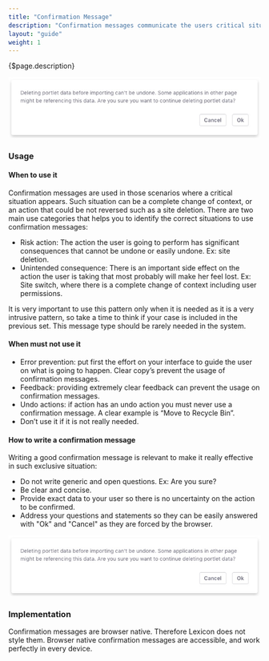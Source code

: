 ```yaml
---
title: "Confirmation Message"
description: "Confirmation messages communicate the users critical situations and irreversible actions."
layout: "guide"
weight: 1
---
```


<div class="page-description">{$page.description}</div>

![confirmation message](../../../images/ConfirmationMessage.jpg)

### Usage

#### When to use it

Confirmation messages are used in those scenarios where a critical situation appears. Such situation can be a complete change of context, or an action that could be not reversed such as a site deletion. There are two main use categories that helps you to identify the correct situations to use confirmation messages:
* Risk action: The action the user is going to perform has significant consequences that cannot be undone or easily undone. Ex: site deletion.
* Unintended consequence: There is an important side effect on the action the user is taking that most probably will make her feel lost. Ex: Site switch, where there is a complete change of context including user permissions.

It is very important to use this pattern only when it is needed as it is a very intrusive pattern, so take a time to think if your case is included in the previous set. This message type should be rarely needed in the system.

#### When must not use it

* Error prevention: put first the effort on your interface to guide the user on what is going to happen. Clear copy’s prevent the usage of confirmation messages.
* Feedback: providing extremely clear feedback can prevent the usage on confirmation messages.
* Undo actions: if action has an undo action you must never use a confirmation message. A clear example is “Move to Recycle Bin”.
* Don’t use it if it is not really needed.


#### How to write a confirmation message
Writing a good confirmation message is relevant to make it really effective in such exclusive situation:
* Do not write generic and open questions. Ex: Are you sure?
* Be clear and concise.
* Provide exact data to your user so there is no uncertainty on the action to be confirmed.
* Address your questions and statements so they can be easily answered with "Ok" and "Cancel" as they are forced by the browser.

![confirmation message](../../../images/ConfirmationMessage.jpg)

### Implementation
Confirmation messages are browser native. Therefore Lexicon does not style them. Browser native confirmation messages are accessible, and work perfectly in every device.
